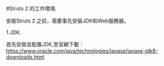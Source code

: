 #Struts 2 的工作環境. 

安裝Struts 2 之前，需要事先安裝JDK和Web服務器。 

1.JDK. 

首先安裝並配置JDK,至官網下載：   
https://www.oracle.com/java/technologies/javase/javase-jdk8-downloads.html
